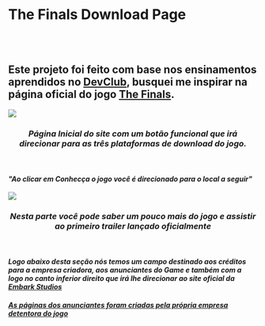 <h1> The Finals Download Page </h1>
<br>
<br>
<h2>Este projeto foi feito com base nos ensinamentos aprendidos no <a href="https://rodolfomori.com.br/devclub">DevClub</a>, busquei me inspirar na página oficial do jogo <a href="https://www.reachthefinals.com/">The Finals</a>.</h2>
<img src="https://github.com/ArthurBruno32/projeto-landing-the-finals/blob/main/img/main-screen.png?raw=true"/>
<h3 align="center"> <i>Página Inicial do site com um botão funcional que irá direcionar para as três plataformas de download do jogo.</i></h3>
<br>
<h4><i>"Ao clicar em Conhecça o jogo você é direcionado para o local a seguir"<i/> </h4>
<img src="https://github.com/ArthurBruno32/projeto-landing-the-finals/blob/main/img/the-game.png?raw=true" />
<h3 align="center"> Nesta parte você pode saber um pouco mais do jogo e assistir ao primeiro trailer lançado oficialmente</h3>
<br>
<h4><i>Logo abaixo desta seção nós temos um campo destinado aos créditos para a empresa criadora, aos anunciantes do Game e também com a logo no canto inferior direito que irá lhe direcionar ao site oficial da <a href="https://www.embark-studios.com/">Embark Studios</i></h4>
<h4> As páginas dos anunciantes foram criadas pela própria empresa detentora do jogo</h4>
